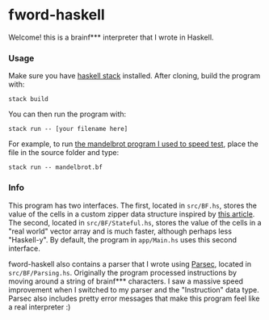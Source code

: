 # fword-haskell

Welcome! this is a brainf*** interpreter that I wrote in Haskell. 

### Usage

Make sure you have [haskell stack](https://docs.haskellstack.org/en/stable/README/) installed. After cloning, build the program with:

```stack build```

You can then run the program with:

```stack run -- [your filename here]```

For example, to run [the mandelbrot program I used to speed test](https://github.com/ErikDubbelboer/brainfuck-jit/blob/master/mandelbrot.bf), place the file in the source folder and type:

```stack run -- mandelbrot.bf```

### Info

This program has two interfaces. The first, located in `src/BF.hs`, stores the value of the cells in a custom zipper data structure inspired by [this article](http://learnyouahaskell.com/zippers). The second, located in `src/BF/Stateful.hs`, stores the value of the cells in a "real world" vector array and is much faster, although perhaps less "Haskell-y". By default, the program in `app/Main.hs` uses this second interface.

fword-haskell also contains a parser that I wrote using [Parsec](https://hackage.haskell.org/package/parsec), located in `src/BF/Parsing.hs`. Originally the program processed instructions by moving around a string of brainf*** characters. I saw a massive speed improvement when I switched to my parser and the "Instruction" data type. Parsec also includes pretty error messages that make this program feel like a real interpreter :)

